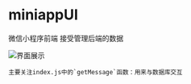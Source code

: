 # miniappUI
微信小程序前端
接受管理后端的数据    

![界面展示](https://s1.ax1x.com/2020/03/23/8Hr5M8.png)

    
    主要关注index.js中的`getMessage`函数：用来与数据库交互
